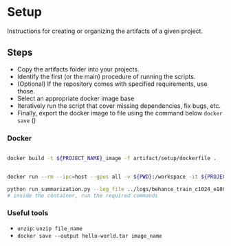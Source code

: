 # Setup

Instructions for creating or organizing the artifacts of a given project. 

## Steps

- Copy the artifacts folder into your projects. 
- Identify the first (or the main) procedure of running the scripts.
- (Optional) If the repository comes with specified requirements, use those.
- Select an appropriate docker image base
- Iteratively run the script that cover missing dependencies, fix bugs, etc.
- Finally, export the docker image to file using the command below `docker save` ()

### Docker
```bash

docker build -t ${PROJECT_NAME}_image -f artifact/setup/dockerfile .


docker run --rm --ipc=host --gpus all -v ${PWD}:/workspace -it ${PROJECT_NAME}_image bash

python run_summarization.py --log_file ../logs/behance_train_c1024_e100.log --batch_size 20 --accum_count 20 --mode train --label_smoothing 0 --num_min_word 5 --num_cluster 1024 --ch_dim 100 --epochs 30 --sep_optim --warmup_steps_bert 3000 --warmup_steps_not_bert 1500 --save_checkpoint_steps 2000 --report_every 50
# inside the container, run the required commands

```

### Useful tools
- `unzip`: `unzip file_name`
- `docker save --output hello-world.tar image_name`
